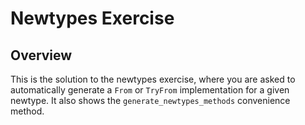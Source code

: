 # Newtypes Exercise

## Overview

This is the solution to the newtypes exercise, where you are asked to
automatically generate a `From` or `TryFrom` implementation for a given
newtype. It also shows the `generate_newtypes_methods` convenience method.
